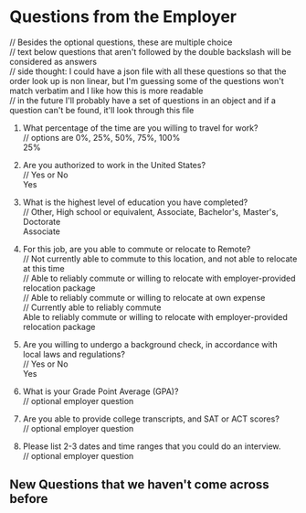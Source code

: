# Questions from the Employer
// Besides the optional questions, these are multiple choice  
// text below questions that aren't followed by the double backslash will be considered as answers  
// side thought:  I could have a json file with all these questions so that the order look up is non linear, but I'm guessing some of the questions won't match verbatim and I like how this is more readable  
    // in the future I'll probably have a set of questions in an object and if a question can't be found, it'll look through this file  

1. What percentage of the time are you willing to travel for work?  
// options are 0%, 25%, 50%, 75%, 100%  
25%  

1. Are you authorized to work in the United States?  
// Yes or No  
Yes  

1. What is the highest level of education you have completed?  
// Other, High school or equivalent, Associate, Bachelor's, Master's, Doctorate  
Associate  

1. For this job, are you able to commute or relocate to Remote?  
// Not currently able to commute to this location, and not able to relocate at this time  
// Able to reliably commute or willing to relocate with employer-provided relocation package  
// Able to reliably commute or willing to relocate at own expense  
// Currently able to reliably commute  
Able to reliably commute or willing to relocate with employer-provided relocation package  

1. Are you willing to undergo a background check, in accordance with local laws and regulations?  
// Yes or No  
Yes  

1. What is your Grade Point Average (GPA)?  
// optional employer question  

1. Are you able to provide college transcripts, and SAT or ACT scores?  
// optional employer question  

1. Please list 2-3 dates and time ranges that you could do an interview.  
// optional employer question  

## New Questions that we haven't come across before  
